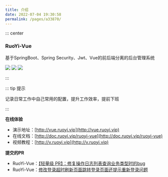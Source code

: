 ```yaml
---
title: 介绍
date: 2022-07-04 19:30:58
permalink: /pages/a33870/
---
```


::: center
  ### RuoYi-Vue

基于SpringBoot、Spring Security、Jwt、Vue的前后端分离的后台管理系统

![](https://img.shields.io/github/license/mashape/apistatus.svg) ![](https://gitee.com/y_project/RuoYi-Vue/badge/star.svg) ![](https://img.shields.io/badge/RuoYi-v3.8.3-brightgreen.svg)

:::

::: tip 提示

记录日常工作中自己常用的配置，提升工作效率，提前下班

:::

**在线体验**

- 演示地址：[http://vue.ruoyi.vip](http://vue.ruoyi.vip)
- 在线文档：[http://doc.ruoyi.vip/ruoyi-vue](http://doc.ruoyi.vip/ruoyi-vue)
- 视频教程：[http://v.ruoyi.vip](http://v.ruoyi.vip)

**提交的PR**

- RuoYi-Vue：[【轻量级 PR】：修复操作日志列表查询业务类型时的bug](https://gitee.com/y_project/RuoYi-Vue/pulls/488)
- RuoYi-Vue：[修改登录超时刷新页面跳转登录页面还提示重新登录问题](https://gitee.com/y_project/RuoYi-Vue/pulls/431)
